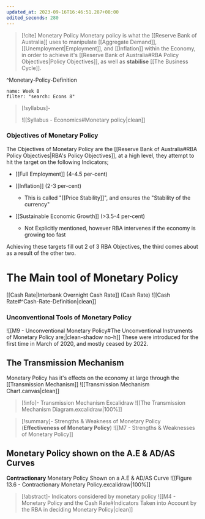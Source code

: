 ```yaml
---
updated_at: 2023-09-16T16:46:51.287+08:00
edited_seconds: 280
---
```

>[!cite] Monetary Policy
>	Monetary policy is what the [[Reserve Bank of Australia]] uses to manipulate [[Aggregate Demand]], [[Unemployment|Employment]], and [[Inflation]] within the Economy, in order to achieve it's [[Reserve Bank of Australia#RBA Policy Objectives|Policy Objectives]], as well as **stabilise** [[The Business Cycle]].

^Monetary-Policy-Definition



```todoist
name: Week 8
filter: "search: Econs 8"
```

>[!syllabus]-
>
>
>![[Syllabus - Economics#Monetary policy|clean]]

### Objectives of Monetary Policy
The Objectives of Monetary Policy are the [[Reserve Bank of Australia#RBA Policy Objectives|RBA's Policy Objectives]], at a high level, they attempt to hit the target on the following Indicators;

- [[Full Employment]] (4-4.5 per-cent)
- [[Inflation]] (2-3 per-cent)
	- This is called "[[Price Stability]]", and ensures the "Stability of the currency"


- [[Sustainable Economic Growth]] (>3.5-4 per-cent)
	- Not Explicitly mentioned, however RBA intervenes if the economy is growing too fast

Achieving these targets fill out 2 of 3 RBA Objectives, the third comes about as a result of the other two.


# The Main tool of Monetary Policy
[[Cash Rate|Interbank Overnight Cash Rate]] (Cash Rate)
![[Cash Rate#^Cash-Rate-Definition|clean]]
### Unconventional Tools of Monetary Policy
![[M9 - Unconventional Monetary Policy#The Unconventional Instruments of Monetary Policy are;|clean-shadow no-h]]
These were introduced for the first time in March of 2020, and mostly ceased by 2022.

## The Transmission Mechanism
Monetary Policy has it's effects on the economy at large through the [[Transmission Mechanism]]
![[Transmission Mechanism Chart.canvas|clean]]

>[!info]- Transmission Mechanism Excalidraw
>![[The Transmission Mechanism Diagram.excalidraw|100%]]

>[!summary]- Strengths & Weakness of Monetary Policy (**Effectiveness of Monetary Policy**)
>![[M7 - Strengths & Weaknesses of Monetary Policy]]




## Monetary Policy shown on the A.E & AD/AS Curves
**Contractionary** Monetary Policy Shown on a A.E & AD/AS Curve
![[Figure 13.6 - Contractionary Monetary Policy.excalidraw|100%]]


>[!abstract]- Indicators considered by monetary policy
>![[M4 - Monetary Policy and the Cash Rate#Indicators Taken into Account by the RBA in deciding Monetary Policy|clean]]